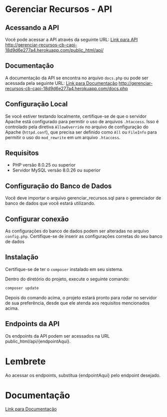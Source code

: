 # Gerenciar Recursos - API

## Acessando a API

Você pode acessar a API através da seguinte URL: [Link para API](http://gerenciar-recursos-cb-capi-18d9d6e277a4.herokuapp.com/public_html/api/)
http://gerenciar-recursos-cb-capi-18d9d6e277a4.herokuapp.com/public_html/api/

## Documentação

A documentação da API se encontra no arquivo `docs.php` ou pode ser acessada pela seguinte URL: [Link para Documentação](http://gerenciar-recursos-cb-capi-18d9d6e277a4.herokuapp.com/docs.php)
http://gerenciar-recursos-cb-capi-18d9d6e277a4.herokuapp.com/docs.php

## Configuração Local

Se você estiver testando localmente, certifique-se de que o servidor Apache está configurado para permitir o uso de arquivos `.htaccess`. Isso é controlado pela diretiva `AllowOverride` no arquivo de configuração do Apache (`httpd.conf`), que precisa ser definido como `All` ou `FileInfo` para permitir o uso do `mod_rewrite` em um arquivo `.htaccess`.

## Requisitos

- PHP versão 8.0.25 ou superior
- Servidor MySQL versão 8.0.26 ou superior

## Configuração do Banco de Dados

Você deve importar o arquivo gerenciar_recursos.sql para o gerenciador de banco de dados que você estará utilizando.

## Configurar conexão

As configurações do banco de dados podem ser alteradas no arquivo `config.php`.
Certifique-se de inserir as configurações corretas do seu banco de dados


## Instalação

Certifique-se de ter o `composer` instalado em seu sistema.

Dentro do diretório do projeto, execute o seguinte comando:

```bash
composer update
```

Depois do comando acima, o projeto estará pronto para rodar no servidor de sua preferência, desde que ele atenda aos requisitos mencionados acima.

## Endpoints da API

Os endpoints da API podem ser acessados na URL public_html/api/{endpointAqui}.

# Lembrete

Ao acessar os endpoints, substitua {endpointAqui} pelo endpoint desejado.

# Documentação

[Link para Documentação](http://gerenciar-recursos-cb-capi-18d9d6e277a4.herokuapp.com/docs.php)
